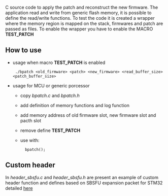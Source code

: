 C source code to apply the patch and reconstruct the new firmware. The application read and write from generic flash memory, it is possible to define the read/write functions.
To test the code it is created a wrapper where the memory region is mapped on the stack, firmwares and patch are passed as files. To enable the wrapper you have to 
enable the MACRO **TEST_PATCH**

## How to use

- usage when macro **TEST_PATCH** is enabled

       ./bpatch <old_firmware> <patch> <new_firmware> <read_buffer_size> <patch_buffer_size>

- usage for MCU or generic porcessor

    - copy *bpatch.c* and *bpatch.h*
    - add definition of memory functions and log function
    - add memory address of old firmware slot, new firmware slot and pacth slot
    - remove define **TEST_PATCH**
    - use with:

            bpatch();

## Custom header

In *header_sbsfu.c* and *header_sbsfu.h* are present an example of custom header function and defines based on SBSFU expansion packet for STM32 detailed [here](https://www.st.com/en/embedded-software/x-cube-sbsfu.html) 
